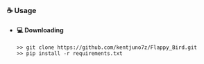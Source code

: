 ##  


### ☕ Usage  
- #### 💻 Downloading
     ```
    >> git clone https://github.com/kentjuno7z/Flappy_Bird.git
    >> pip install -r requirements.txt
    ```
